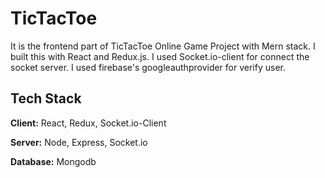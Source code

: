 
# TicTacToe

It is the frontend part of TicTacToe Online Game Project with Mern stack. I built this with React and Redux.js. I used Socket.io-client for connect the socket server. I used firebase's googleauthprovider for verify user.

## Tech Stack

**Client:** React, Redux, Socket.io-Client

**Server:** Node, Express, Socket.io

**Database:** Mongodb


